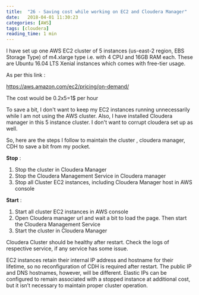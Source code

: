 ```yaml
---
title:  "26 - Saving cost while working on EC2 and Cloudera Manager"
date:   2018-04-01 11:30:23
categories: [AWS]
tags: [cloudera]
reading_time: 1 min
---
```

I have set up one AWS EC2 cluster of 5 instances (us-east-2 region, EBS Storage Type) of m4.xlarge type i.e. with 4 CPU and 16GB RAM each. These are Ubuntu 16.04 LTS Xenial instances which comes with free-tier usage.

As per this link :

https://aws.amazon.com/ec2/pricing/on-demand/

The cost would be 0.2x5=1$ per hour

To save a bit, I don't want to keep my EC2 instances running unnecessarily while I am not using the AWS cluster. Also, I have installed Cloudera manager in this 5 instance cluster. I don't want to corrupt cloudera set up as well.

So, here are the steps I follow to maintain the cluster , cloudera manager, CDH to save a bit from my pocket.

**Stop** :

1. Stop the cluster in Cloudera Manager
2. Stop the Cloudera Management Service in Cloudera manager
3. Stop all Cluster EC2 instances, including Cloudera Manager host in AWS console

**Start** :

1. Start all cluster EC2 instances in AWS console
2. Open Cloudera manager url and wait a bit to load the page. Then start the Cloudera Management Service
3. Start the cluster in Cloudera Manager

Cloudera Cluster should be healthy after restart. Check the logs of respective service, if any service has some issue. 

EC2 instances retain their internal IP address and hostname for their lifetime, so no reconfiguration of CDH is required after restart. The public IP and DNS hostnames, however, will be different. Elastic IPs can be configured to remain associated with a stopped instance at additional cost, but it isn’t necessary to maintain proper cluster operation.